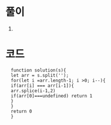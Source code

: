 # 풀이

1.

# 코드

      function solution(s){
      let arr = s.split('');
      for(let i =arr.length-1; i >0; i--){
      if(arr[i] === arr[i-1]){
      arr.splice(i-1,2)
      if(arr[0]===undefined) return 1
      }
      }
      return 0
      }

```js

```
